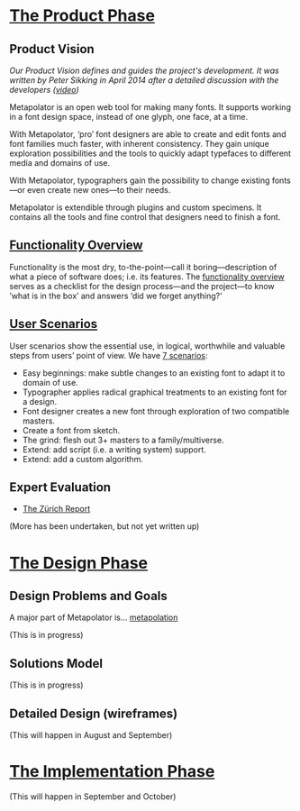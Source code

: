 # [The Product Phase](http://mmiworks.net/wedo/product.html)

## Product Vision

_Our Product Vision defines and guides the project's development. It was written by Peter Sikking in April 2014 after a detailed discussion with the developers ([video](http://www.youtube.com/watch?v=mJH6fNCv1Fs))_

Metapolator is an open web tool for making many fonts. It supports working in a font design space, instead of one glyph, one face, at a time.

With Metapolator, ‘pro’ font designers are able to create and edit fonts and font families much faster, with inherent consistency. They gain unique exploration possibilities and the tools to quickly adapt typefaces to different media and domains of use.

With Metapolator, typographers gain the possibility to change existing fonts—or even create new ones—to their needs.

Metapolator is extendible through plugins and custom specimens. It contains all the tools and fine control that designers need to finish a font.

## [Functionality Overview](https://github.com/metapolator/metapolator/wiki/functionality-overview)
Functionality is the most dry, to-the-point—call it boring—description of what a piece of software does; i.e. its features. The [functionality overview](https://github.com/metapolator/metapolator/wiki/functionality-overview) serves as a checklist for the design process—and the project—to know ’what is in the box’ and answers ‘did we forget anything?’

## [User Scenarios](https://github.com/metapolator/metapolator/wiki/user-scenarios)
User scenarios show the essential use, in logical, worthwhile and valuable steps from users’ point of view. We have [7 scenarios](https://github.com/metapolator/metapolator/wiki/user-scenarios):
* Easy beginnings: make subtle changes to an existing font to adapt it to domain of use.
* Typographer applies radical graphical treatments to an existing font for a design.
* Font designer creates a new font through exploration of two compatible masters.
* Create a font from sketch.
* The grind: flesh out 3+ masters to a family/multiverse.
* Extend: add script (i.e. a writing system) support.
* Extend: add a custom algorithm.

## Expert Evaluation

* [The Zürich Report](https://github.com/metapolator/metapolator/wiki/the-Z%C3%BCrich-report)

(More has been undertaken, but not yet written up)

# [The Design Phase](http://mmiworks.net/wedo/design.html)

## Design Problems and Goals

A major part of Metapolator is… [metapolation](https://github.com/metapolator/metapolator/wiki/metapolation)

(This is in progress)

## Solutions Model

(This is in progress)

## Detailed Design (wireframes)

(This will happen in August and September)

# [The Implementation Phase](http://mmiworks.net/wedo/implementation.html)

(This will happen in September and October)